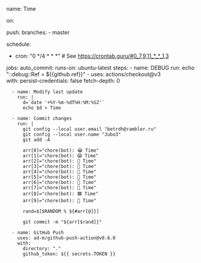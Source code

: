 name: Time

on:

  push:
    branches:
      - master
      
  schedule:
  - cron: "0 */4 * * *" # See https://crontab.guru/#0_7,9,11_*_*_1,3

jobs:
  auto_commit:
    runs-on: ubuntu-latest
    steps:
      - name: DEBUG 
        run: echo "::debug::Ref = ${{github.ref}}"
      - uses: actions/checkout@v3      
        with:
         persist-credentials: false
         fetch-depth: 0

      - name: Modify last update
        run: |
          d=`date '+%Y-%m-%dT%H:%M:%SZ'`
          echo $d > Time
          
      - name: Commit changes
        run: |
          git config --local user.email "betrdh@rambler.ru"
          git config --local user.name "Jubo3"
          git add -A
          
          arr[0]="chore(bot): 😂 Time"
          arr[1]="chore(bot): 😱 Time"
          arr[2]="chore(bot): 👿 Time"
          arr[3]="chore(bot): 💩 Time"
          arr[4]="chore(bot): 🙏 Time"
          arr[5]="chore(bot): 🙈 Time"
          arr[6]="chore(bot): 🐐 Time"
          arr[7]="chore(bot): 🤖 Time"
          arr[8]="chore(bot): 🟩 Time"
          arr[9]="chore(bot): 👻 Time"
          
          rand=$[$RANDOM % ${#arr[@]}]
          
          git commit -m "${arr[$rand]}"
          
      - name: GitHub Push
        uses: ad-m/github-push-action@v0.6.0
        with:
          directory: "."
          github_token: ${{ secrets.TOKEN }}
